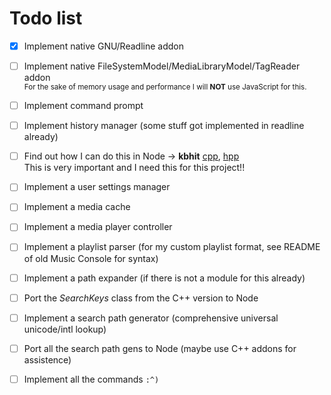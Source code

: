 # Todo list

 - [x] Implement native GNU/Readline addon
 - [ ] Implement native FileSystemModel/MediaLibraryModel/TagReader addon </br>
       <sub>For the sake of memory usage and performance I will **NOT** use JavaScript for this.</sub>
 - [ ] Implement command prompt
 - [ ] Implement history manager (some stuff got implemented in readline already)
 - [ ] Find out how I can do this in Node -> **kbhit** [cpp](https://github.com/GhettoGirl/MusicConsole/blob/master/Sys/kbhit.cpp), [hpp](https://github.com/GhettoGirl/MusicConsole/blob/master/Sys/kbhit.hpp) </br>
       This is very important and I need this for this project!!
 - [ ] Implement a user settings manager
 - [ ] Implement a media cache
 - [ ] Implement a media player controller
 - [ ] Implement a playlist parser (for my custom playlist format, see README of old Music Console for syntax)
 - [ ] Implement a path expander (if there is not a module for this already)
 - [ ] Port the *SearchKeys* class from the C++ version to Node
 - [ ] Implement a search path generator (comprehensive universal unicode/intl lookup)
 - [ ] Port all the search path gens to Node (maybe use C++ addons for assistence)
 - [ ] Implement all the commands `:^)`


